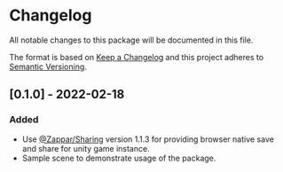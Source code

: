 # Changelog
All notable changes to this package will be documented in this file.

The format is based on [Keep a Changelog](http://keepachangelog.com/en/1.0.0/)
and this project adheres to [Semantic Versioning](http://semver.org/spec/v2.0.0.html).

## [0.1.0] - 2022-02-18
### Added
- Use [@Zappar/Sharing](https://www.npmjs.com/package/@zappar/sharing) version 1.1.3 for providing browser native save and share for unity game instance.
- Sample scene to demonstrate usage of the package.